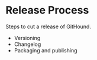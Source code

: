 # Release Process

Steps to cut a release of GitHound.

- Versioning
- Changelog
- Packaging and publishing
